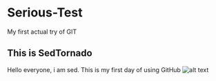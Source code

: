 # Serious-Test
 My first actual try of GIT

## This is SedTornado
 Hello everyone, i am sed. This is my first day of using GitHub 
![alt text](https://images-ext-2.discordapp.net/external/nonk1sJd3bXTk_l-Utv6Jqk3CP-ohNnCXDKSfETySMY/%3Fsize%3D4096/https/cdn.discordapp.com/avatars/518621385439051787/a647507699194f8367dc3d2d9a79844b.png)
